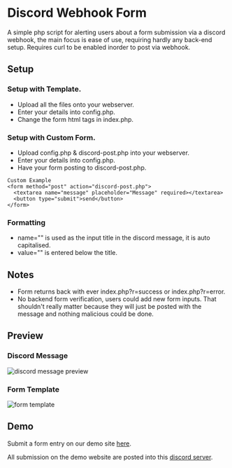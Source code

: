 # Discord Webhook Form
A simple php script for alerting users about a form submission via a discord webhook, the main focus is ease of use, requiring hardly any back-end setup.
Requires curl to be enabled inorder to post via webhook.

## Setup
### Setup with Template.
- Upload all the files onto your webserver.
- Enter your details into config.php.
- Change the form html tags in index.php.

### Setup with Custom Form.
- Upload config.php & discord-post.php into your webserver.
- Enter your details into config.php.
- Have your form posting to discord-post.php.

```
Custom Example
<form method="post" action="discord-post.php">
  <textarea name="message" placeholder="Message" required></textarea>
  <button type="submit">send</button>
</form>
```

### Formatting
- name="" is used as the input title in the discord message, it is auto capitalised.
- value="" is entered below the title.

## Notes
- Form returns back with ever index.php?r=success or index.php?r=error.
- No backend form verification, users could add new form inputs. That shouldn't really matter because they will just be posted with the message and nothing malicious could be done.

## Preview
### Discord Message
![discord message preview](https://i.imgur.com/gHNTJaQ.png)

### Form Template
![form template](https://i.imgur.com/4wAuUku.png)
## Demo
Submit a form entry on our demo site [here](https://districtnine.host/dev/demos/discord-form).

All submission on the demo website are posted into this [discord server](https://discord.gg/wCy5Eht).
